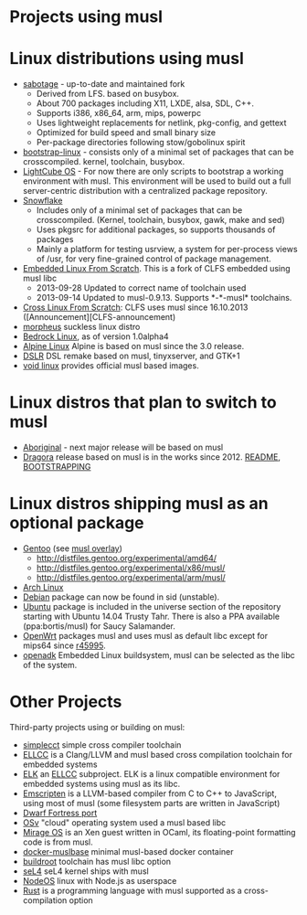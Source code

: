 # Projects using musl

# Linux distributions using musl

- [sabotage] - up-to-date and maintained fork
    - Derived from LFS. based on busybox.
    - About 700 packages including X11, LXDE, alsa, SDL, C++.
    - Supports i386, x86_64, arm, mips, powerpc
    - Uses lightweight replacements for netlink, pkg-config, and gettext
    - Optimized for build speed and small binary size
    - Per-package directories following stow/gobolinux spirit
- [bootstrap-linux] - consists only of a minimal set of packages that can be
  crosscompiled. kernel, toolchain, busybox.
- [LightCube OS] - For now there are only scripts to bootstrap a working
  environment with musl. This environment will be used to build out a full
  server-centric distribution with a centralized package repository.
- [Snowflake]
    - Includes only of a minimal set of packages that can be crosscompiled.
      (Kernel, toolchain, busybox, gawk, make and sed)
    - Uses pkgsrc for additional packages, so supports thousands of packages
    - Mainly a platform for testing usrview, a system for per-process views of
      /usr, for very fine-grained control of package management.
- [Embedded Linux From Scratch]. This is a fork of CLFS embedded using musl libc
    - 2013-09-28 Updated to correct name of toolchain used
    - 2013-09-14 Updated to musl-0.9.13. Supports \*-\*-musl\* toolchains.
- [Cross Linux From Scratch]: CLFS uses musl since 16.10.2013
  ([Announcement][CLFS-announcement)
- [morpheus] suckless linux distro
- [Bedrock Linux], as of version 1.0alpha4
- [Alpine Linux] Alpine is based on musl since the 3.0 release.
- [DSLR] DSL remake based on musl, tinyxserver, and GTK+1
- [void linux] provides official musl based images.

[sabotage]: https://github.com/sabotage-linux/sabotage
[bootstrap-linux]: https://github.com/pikhq/bootstrap-linux
[LightCube OS]: https://github.com/jhuntwork/lightcube-bootstrap-musl
[Snowflake]: https://bitbucket.org/GregorR/snowflake
[Embedded Linux From Scratch]: http://kanj.github.io/elfs/book/
[Cross Linux From Scratch]: http://cross-lfs.org/view/clfs-embedded/
[morpheus]: http://git.2f30.org/morpheus/
[Bedrock Linux]: http://bedrocklinux.org/introduction.html
[Alpine Linux]: http://alpinelinux.org/
[DSLR]: http://dslr.dimakrasner.com/
[void linux]: http://www.voidlinux.eu/

# Linux distros that plan to switch to musl

- [Aboriginal] - next major release will be based on musl
- [Dragora] release based on musl is in the works since 2012.
  [README][Dragora-README], [BOOTSTRAPPING][Dragora-BOOTSTRAPPING]

[Aboriginal]: http://landley.net/aboriginal/
[Dragora]: http://www.dragora.org/
[Dragora-README]: http://git.savannah.gnu.org/cgit/dragora.git/plain/README
[Dragora-BOOTSTRAPPING]: http://git.savannah.gnu.org/cgit/dragora.git/plain/BOOTSTRAPPING

# Linux distros shipping musl as an optional package

- [Gentoo] (see [musl overlay])
    - <http://distfiles.gentoo.org/experimental/amd64/>
    - <http://distfiles.gentoo.org/experimental/x86/musl/>
    - <http://distfiles.gentoo.org/experimental/arm/musl/>
- [Arch Linux]
- [Debian] package can now be found in sid (unstable).
- [Ubuntu] package is included in the universe section of the repository
  starting with Ubuntu 14.04 Trusty Tahr. There is also a PPA available
  (ppa:bortis/musl) for Saucy Salamander.
- [OpenWrt] packages musl and uses musl as default libc except for mips64 since
  [r45995].
- [openadk] Embedded Linux buildsystem, musl can be selected as the libc of the
  system.

[Gentoo]: http://www.gentoo.org/
[musl overlay]: http://git.overlays.gentoo.org/gitweb/?p=proj/hardened-dev.git;a=shortlog;h=refs/heads/musl
[Arch Linux]: https://www.archlinux.org/
[Debian]: http://packages.debian.org/search?keywords=musl&searchon=names&suite=all&section=all
[Ubuntu]: http://packages.ubuntu.com/search?keywords=musl&searchon=names&suite=all&section=all
[OpenWrt]: https://openwrt.org/
[r45995]: https://dev.openwrt.org/changeset/45995
[openadk]: http://openadk.org/

# Other Projects

Third-party projects using or building on musl:

- [simplecct] simple cross compiler toolchain
- [ELLCC] is a Clang/LLVM and musl based cross compilation toolchain for
  embedded systems
- [ELK] an [ELLCC] subproject. ELK is a linux compatible environment for
  embedded systems using musl as its libc.
- [Emscripten] is a LLVM-based compiler from C to C++ to JavaScript, using most
  of musl (some filesystem parts are written in JavaScript)
- [Dwarf Fortress port]
- [OSv] "cloud" operating system used a musl based libc
- [Mirage OS] is an Xen guest written in OCaml, its floating-point formatting
  code is from musl.
- [docker-muslbase] minimal musl-based docker container
- [buildroot] toolchain has musl libc option
- [seL4] seL4 kernel ships with musl
- [NodeOS] linux with Node.js as userspace
- [Rust] is a programming language with musl supported as a cross-compilation
  option

[simplecct]: https://code.google.com/p/simplecct/
[ELLCC]: http://ellcc.org/
[ELK]: http://ellcc.org/viewvc/svn/ellcc/trunk/libecc/src/elk/
[Emscripten]: http://emscripten.org/
[Dwarf Fortress port]: http://openwall.com/lists/sabotage/2013/11/01/1
[OSv]: https://github.com/cloudius-systems/osv/
[Mirage OS]: http://www.openmirage.org/
[docker-muslbase]: https://github.com/mwcampbell/docker-muslbase
[buildroot]: http://buildroot.org/
[seL4]: https://github.com/seL4/libmuslc
[NodeOS]: https://github.com/NodeOS/NodeOS
[Rust]: http://www.rust-lang.org/

